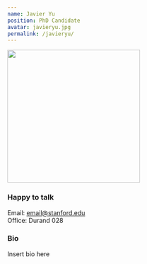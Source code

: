 ```yaml
---
name: Javier Yu
position: PhD Candidate
avatar: javieryu.jpg
permalink: /javieryu/
---
```


<img width="300" src="{{site.url}}/images/people/{{page.avatar}}" data-action="zoom">

### Happy to talk
Email: email@stanford.edu
<br>
Office: Durand 028


### Bio
Insert bio here